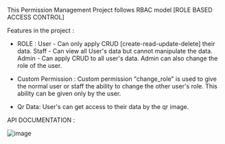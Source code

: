 This Permission Management Project follows RBAC model [ROLE BASED ACCESS CONTROL]

Features in the project :
- ROLE :
    User - Can only apply CRUD [create-read-update-delete] their data.
    Staff - Can view all User's data but cannot manipulate the data.
    Admin - Can apply CRUD to all user's data. Admin can also change the role of the user.

- Custom Permission :
  Custom permission "change_role" is used to give the normal user or staff the ability to change the other user's role. This ability can be given only by the user.

- Qr Data:
   User's can get access to their data by the qr image.

API DOCUMENTATION :

![image](https://github.com/Temba23/permission-management-system/assets/126068369/36c5c829-22d1-45cc-9e82-26c2dbd8b8c7)
